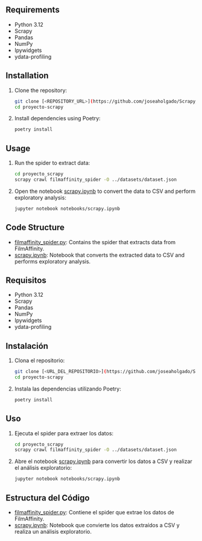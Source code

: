 ## Requirements

- Python 3.12
- Scrapy
- Pandas
- NumPy
- Ipywidgets
- ydata-profiling

## Installation

1. Clone the repository:
    ```sh
    git clone [<REPOSITORY_URL>](https://github.com/joseaholgado/Scrapy_filmaffinity.git)
    cd proyecto-scrapy
    ```

2. Install dependencies using Poetry:
    ```sh
    poetry install
    ```

## Usage

1. Run the spider to extract data:
    ```sh
    cd proyecto_scrapy
    scrapy crawl filmaffinity_spider -O ../datasets/dataset.json
    ```

2. Open the notebook [scrapy.ipynb](http://_vscodecontentref_/10) to convert the data to CSV and perform exploratory analysis:
    ```sh
    jupyter notebook notebooks/scrapy.ipynb
    ```

## Code Structure

- [filmaffinity_spider.py](http://_vscodecontentref_/11): Contains the spider that extracts data from FilmAffinity.
- [scrapy.ipynb](http://_vscodecontentref_/12): Notebook that converts the extracted data to CSV and performs exploratory analysis.



## Requisitos

- Python 3.12
- Scrapy
- Pandas
- NumPy
- Ipywidgets
- ydata-profiling

## Instalación

1. Clona el repositorio:
    ```sh
    git clone [<URL_DEL_REPOSITORIO>](https://github.com/joseaholgado/Scrapy_filmaffinity.git)
    cd proyecto-scrapy
    ```

2. Instala las dependencias utilizando Poetry:
    ```sh
    poetry install
    ```

## Uso

1. Ejecuta el spider para extraer los datos:
    ```sh
    cd proyecto_scrapy
    scrapy crawl filmaffinity_spider -O ../datasets/dataset.json
    ```

2. Abre el notebook [scrapy.ipynb](http://_vscodecontentref_/10) para convertir los datos a CSV y realizar el análisis exploratorio:
    ```sh
    jupyter notebook notebooks/scrapy.ipynb
    ```

## Estructura del Código

- [filmaffinity_spider.py](http://_vscodecontentref_/11): Contiene el spider que extrae los datos de FilmAffinity.
- [scrapy.ipynb](http://_vscodecontentref_/12): Notebook que convierte los datos extraídos a CSV y realiza un análisis exploratorio.
